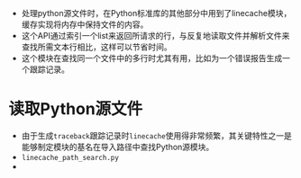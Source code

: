 * 处理python源文件时，在Python标准库的其他部分中用到了linecache模块，缓存实现将内存中保持文件的内容。
* 这个API通过索引一个list来返回所请求的行，与反复地读取文件并解析文件来查找所需文本行相比，这样可以节省时间。
* 这个模块在查找同一个文件中的多行时尤其有用，比如为一个错误报告生成一个跟踪记录。





# 读取Python源文件

* 由于生成`traceback`跟踪记录时`linecache`使用得非常频繁，其关键特性之一是能够制定模块的基名在导入路径中查找Python源模块。
* `linecache_path_search.py`
* 



